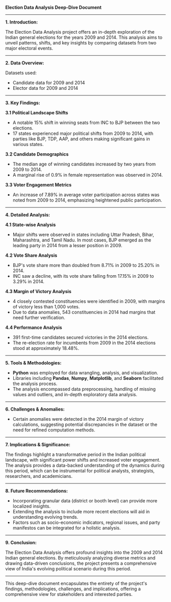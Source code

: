 **Election Data Analysis Deep-Dive Document**

---

**1. Introduction:**

The Election Data Analysis project offers an in-depth exploration of the Indian general elections for the years 2009 and 2014. This analysis aims to unveil patterns, shifts, and key insights by comparing datasets from two major electoral events.

---

**2. Data Overview:**

Datasets used:
- Candidate data for 2009 and 2014
- Elector data for 2009 and 2014

---

**3. Key Findings:**

**3.1 Political Landscape Shifts**

- A notable 15% shift in winning seats from INC to BJP between the two elections.
- 17 states experienced major political shifts from 2009 to 2014, with parties like BJP, TDP, AAP, and others making significant gains in various states.

**3.2 Candidate Demographics**

- The median age of winning candidates increased by two years from 2009 to 2014.
- A marginal rise of 0.9% in female representation was observed in 2014.

**3.3 Voter Engagement Metrics**

- An increase of 7.89% in average voter participation across states was noted from 2009 to 2014, emphasizing heightened public participation.

---

**4. Detailed Analysis:**

**4.1 State-wise Analysis**

- Major shifts were observed in states including Uttar Pradesh, Bihar, Maharashtra, and Tamil Nadu. In most cases, BJP emerged as the leading party in 2014 from a lesser position in 2009.

**4.2 Vote Share Analysis**

- BJP's vote share more than doubled from 8.71% in 2009 to 25.20% in 2014.
- INC saw a decline, with its vote share falling from 17.15% in 2009 to 3.29% in 2014.

**4.3 Margin of Victory Analysis**

- 4 closely contested constituencies were identified in 2009, with margins of victory less than 1,000 votes.
- Due to data anomalies, 543 constituencies in 2014 had margins that need further verification.

**4.4 Performance Analysis**

- 391 first-time candidates secured victories in the 2014 elections.
- The re-election rate for incumbents from 2009 in the 2014 elections stood at approximately 18.48%.

---

**5. Tools & Methodologies:**

- **Python** was employed for data wrangling, analysis, and visualization.
- Libraries including **Pandas**, **Numpy**, **Matplotlib**, and **Seaborn** facilitated the analysis process.
- The analysis encompassed data preprocessing, handling of missing values and outliers, and in-depth exploratory data analysis.

---

**6. Challenges & Anomalies:**

- Certain anomalies were detected in the 2014 margin of victory calculations, suggesting potential discrepancies in the dataset or the need for refined computation methods.

---

**7. Implications & Significance:**

The findings highlight a transformative period in the Indian political landscape, with significant power shifts and increased voter engagement. The analysis provides a data-backed understanding of the dynamics during this period, which can be instrumental for political analysts, strategists, researchers, and academicians.

---

**8. Future Recommendations:**

- Incorporating granular data (district or booth level) can provide more localized insights.
- Extending the analysis to include more recent elections will aid in understanding evolving trends.
- Factors such as socio-economic indicators, regional issues, and party manifestos can be integrated for a holistic analysis.

---

**9. Conclusion:**

The Election Data Analysis offers profound insights into the 2009 and 2014 Indian general elections. By meticulously analyzing diverse metrics and drawing data-driven conclusions, the project presents a comprehensive view of India's evolving political scenario during this period.

---

This deep-dive document encapsulates the entirety of the project's findings, methodologies, challenges, and implications, offering a comprehensive view for stakeholders and interested parties.
